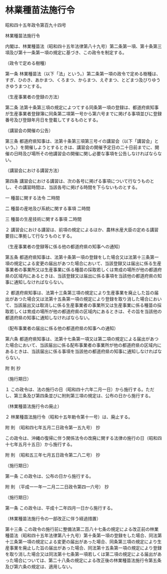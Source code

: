 # 林業種苗法施行令

昭和四十五年政令第百九十四号

林業種苗法施行令

内閣は、林業種苗法（昭和四十五年法律第八十九号）第二条第一項、第十条第三項及び第十一条第一項の規定に基づき、この政令を制定する。

（政令で定める樹種）

第一条 林業種苗法（以下「法」という。）第二条第一項の政令で定める樹種は、すぎ、ひのき、あかまつ、くろまつ、からまつ、えぞまつ、とどまつ及びりゆうきゆうまつとする。

（生産事業者の登録の方法）

第二条 法第十条第三項の規定によつてする同条第一項の登録は、都道府県知事が生産事業者登録簿に同条第二項第一号から第六号までに掲げる事項並びに登録番号及び登録年月日を登載してするものとする。

（講習会の開催の公告）

第三条 都道府県知事は、法第十条第三項第三号イの講習会（以下「講習会」という。）を開催しようとするときは、講習会の開催予定日の二十日前までに、開催の日時及び場所その他講習会の開催に関し必要な事項を公告しなければならない。

（講習会における講習方法）

第四条 講習会における講習は、次の各号に掲げる事項について行なうものとし、その講習時間は、当該各号に掲げる時間を下らないものとする。

一 種苗に関する法令 二時間

二 種苗の産地及び系統に関する事項 二時間

三 種苗の生産技術に関する事項 二時間

２ 講習会における講習は、前項の規定によるほか、農林水産大臣の定める講習要目に準拠して行なうものとする。

（生産事業者の登録等に係る他の都道府県の知事への通知）

第五条 都道府県知事は、法第十条第一項の登録をした場合又は法第十三条第一項の規定による変更の届出があつた場合において、当該登録又は届出に係る生産事業者の事業所又は生産事業に係る種苗の採取若しくは育成の場所が他の都道府県の区域内にあるときは、当該登録又は届出に係る事項を当該他の都道府県の知事に通知しなければならない。

２ 都道府県知事は、法第十三条第三項の規定により生産事業を廃止した旨の届出があつた場合又は法第十五条第一項の規定により登録を取り消した場合において、当該届出又は取消しに係る生産事業者の事業所又は生産事業に係る種苗の採取若しくは育成の場所が他の都道府県の区域内にあるときは、その旨を当該他の都道府県の知事に通知しなければならない。

（配布事業者の届出に係る他の都道府県の知事への通知）

第六条 都道府県知事は、法第十七条第一項又は第二項の規定による届出があつた場合において、当該届出に係る配布事業者の事業所が他の都道府県の区域内にあるときは、当該届出に係る事項を当該他の都道府県の知事に通知しなければならない。

附 則 抄

（施行期日）

１ この政令は、法の施行の日（昭和四十六年二月一日）から施行する。ただし、第三条及び第四条並びに附則第三項の規定は、公布の日から施行する。

（林業種苗法施行令の廃止）

２ 林業種苗法施行令（昭和十五年勅令第十一号）は、廃止する。

附 則 （昭和四七年五月二日政令第一五九号） 抄

この政令は、沖縄の復帰に伴う関係法令の改廃に関する法律の施行の日（昭和四十七年五月十五日）から施行する。

附 則 （昭和五三年七月五日政令第二八二号） 抄

（施行期日）

第一条 この政令は、公布の日から施行する。

附 則 （平成一一年一二月二二日政令第四一六号） 抄

（施行期日）

第一条 この政令は、平成十二年四月一日から施行する。

（林業種苗法施行令の一部改正に伴う経過措置）

第十三条 この政令の施行前に整備法第二百八十七条の規定による改正前の林業種苗法（昭和四十五年法律第八十九号）第十条第一項の登録をした場合、同法第十三条第一項の規定による変更の届出があった場合、同条第三項の規定により生産事業を廃止した旨の届出があった場合、同法第十五条第一項の規定により登録を取り消した場合又は同法第十七条第一項若しくは第二項の規定による届出があった場合については、第二十八条の規定による改正後の林業種苗法施行令第五条及び第六条の規定は、適用しない。
